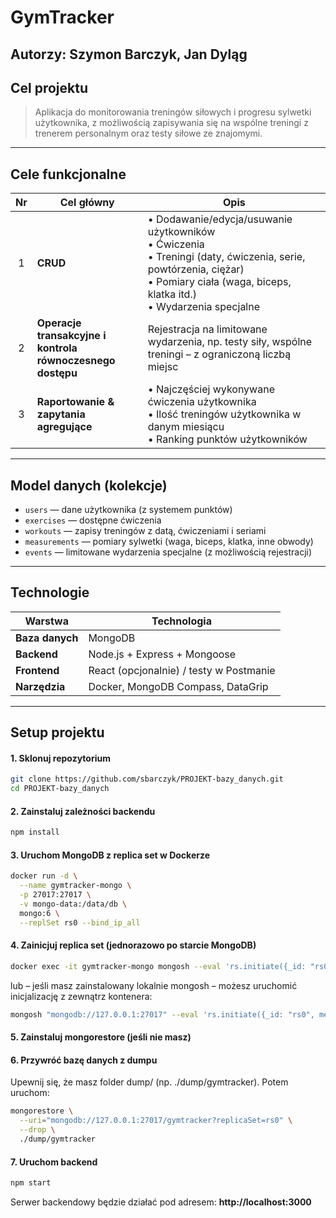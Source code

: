 # GymTracker
**Autorzy:** Szymon Barczyk, Jan Dyląg
---
## Cel projektu
> Aplikacja do monitorowania treningów siłowych i progresu sylwetki użytkownika, z możliwością zapisywania się na wspólne treningi z trenerem personalnym oraz testy siłowe ze znajomymi.
---
## Cele funkcjonalne
| Nr  | Cel główny                     | Opis                                                                                                                                  |
| :-: | ------------------------------ | ------------------------------------------------------------------------------------------------------------------------------------- |
|  1  | **CRUD**                       | • Dodawanie/edycja/usuwanie użytkowników<br>• Ćwiczenia<br>• Treningi (daty, ćwiczenia, serie, powtórzenia, ciężar)<br>• Pomiary ciała (waga, biceps, klatka itd.)<br>• Wydarzenia specjalne |
|  2  | **Operacje transakcyjne i kontrola równoczesnego dostępu** | Rejestracja na limitowane wydarzenia, np. testy siły, wspólne treningi – z ograniczoną liczbą miejsc |
|  3  | **Raportowanie & zapytania agregujące**   | • Najczęściej wykonywane ćwiczenia użytkownika<br>• Ilość treningów użytkownika w danym miesiącu<br>• Ranking punktów użytkowników |
---
## Model danych (kolekcje)
- `users` — dane użytkownika (z systemem punktów)
- `exercises` — dostępne ćwiczenia
- `workouts` — zapisy treningów z datą, ćwiczeniami i seriami
- `measurements` — pomiary sylwetki (waga, biceps, klatka, inne obwody)
- `events` — limitowane wydarzenia specjalne (z możliwością rejestracji)
---
## Technologie
| Warstwa         | Technologia                             |
| --------------- | --------------------------------------- |
| **Baza danych** | MongoDB                                 |
| **Backend**     | Node.js + Express + Mongoose            |
| **Frontend**    | React (opcjonalnie) / testy w Postmanie |
| **Narzędzia**   | Docker, MongoDB Compass, DataGrip       |
---
## Setup projektu

#### 1. Sklonuj repozytorium
```bash
git clone https://github.com/sbarczyk/PROJEKT-bazy_danych.git
cd PROJEKT-bazy_danych
```

#### 2. Zainstaluj zależności backendu
```bash
npm install
```

#### 3. Uruchom MongoDB z replica set w Dockerze
```bash
docker run -d \
  --name gymtracker-mongo \
  -p 27017:27017 \
  -v mongo-data:/data/db \
  mongo:6 \
  --replSet rs0 --bind_ip_all
```

#### 4. Zainicjuj replica set (jednorazowo po starcie MongoDB)
```bash
docker exec -it gymtracker-mongo mongosh --eval 'rs.initiate({_id: "rs0", members: [{_id: 0, host: "localhost:27017"}]})'
```
lub – jeśli masz zainstalowany lokalnie mongosh – możesz uruchomić inicjalizację z zewnątrz kontenera:
```bash
mongosh "mongodb://127.0.0.1:27017" --eval 'rs.initiate({_id: "rs0", members: [{_id: 0, host: "localhost:27017"}]})'
```


#### 5. Zainstaluj mongorestore (jeśli nie masz)


#### 6. Przywróć bazę danych z dumpu
Upewnij się, że masz folder dump/ (np. ./dump/gymtracker). Potem uruchom:
```bash
mongorestore \
  --uri="mongodb://127.0.0.1:27017/gymtracker?replicaSet=rs0" \
  --drop \
  ./dump/gymtracker
```


#### 7. Uruchom backend
```bash
npm start
```

Serwer backendowy będzie działać pod adresem: **http://localhost:3000**
